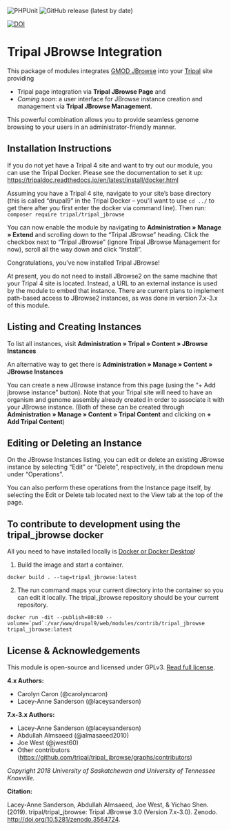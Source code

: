 ![PHPUnit](https://github.com/tripal/tripal_jbrowse/workflows/PHPUnit/badge.svg)
![GitHub release (latest by date)](https://img.shields.io/github/v/release/tripal/tripal_jbrowse)

[![DOI](https://zenodo.org/badge/44405693.svg)](https://zenodo.org/badge/latestdoi/44405693)

# Tripal JBrowse Integration

This package of modules integrates [GMOD JBrowse](https://jbrowse.org/) into your [Tripal](http://tripal.info/) site providing
 - Tripal page integration via **Tripal JBrowse Page** and
 - *Coming soon*: a user interface for JBrowse instance creation and management via **Tripal JBrowse Management**.

 This powerful combination allows you to provide seamless genome browsing to your users in an administrator-friendly manner.

## Installation Instructions
If you do not yet have a Tripal 4 site and want to try out our module, you can use the Tripal Docker. Please see the documentation to set it up: https://tripaldoc.readthedocs.io/en/latest/install/docker.html 

Assuming you have a Tripal 4 site, navigate to your site’s base directory (this is called “drupal9” in the Tripal Docker – you'll want to use `cd ../` to get there after you first enter the docker via command line). Then run: 
`composer require tripal/tripal_jbrowse` 

You can now enable the module by navigating to **Administration » Manage » Extend** and scrolling down to the “Tripal JBrowse” heading. Click the checkbox next to “Tripal JBrowse” (ignore Tripal JBrowse Management for now), scroll all the way down and click “Install”.

Congratulations, you’ve now installed Tripal JBrowse! 

At present, you do not need to install JBrowse2 on the same machine that your Tripal 4 site is located. Instead, a URL to an external instance is used by the module to embed that instance. There are current plans to implement path-based access to JBrowse2 instances, as was done in version 7.x-3.x of this module. 

## Listing and Creating Instances 

To list all instances, visit **Administration » Tripal » Content » JBrowse Instances**

An alternative way to get there is **Administration » Manage » Content » JBrowse Instances** 

You can create a new JBrowse instance from this page (using the “+ Add jbrowse instance” button). Note that your Tripal site will need to have an organism and genome assembly already created in order to associate it with your JBrowse instance. (Both of these can be created through **Administration » Manage » Content » Tripal Content** and clicking on **+ Add Tripal Content**)

## Editing or Deleting an Instance 

On the JBrowse Instances listing, you can edit or delete an existing JBrowse instance by selecting “Edit” or “Delete”, respectively, in the dropdown menu under “Operations”.  

You can also perform these operations from the Instance page itself, by selecting the Edit or Delete tab located next to the View tab at the top of the page.

## To contribute to development using the tripal_jbrowse docker
All you need to have installed locally is [Docker or Docker Desktop](https://docs.docker.com/get-docker)!

1. Build the image and start a container.
```
docker build . --tag=tripal_jbrowse:latest
```
2. The run command maps your current directory into the container so you can edit it locally. The tripal_jbrowse repository should be your current repository.
```
docker run -dit --publish=80:80 --volume=`pwd`:/var/www/drupal9/web/modules/contrib/tripal_jbrowse tripal_jbrowse:latest
```

## License & Acknowledgements

This module is open-source and licensed under GPLv3. [Read full license](LICENSE.txt).

**4.x Authors:**
- Carolyn Caron (@carolyncaron)
- Lacey-Anne Sanderson (@laceysanderson)

**7.x-3.x Authors:**

- Lacey-Anne Sanderson (@laceysanderson)
- Abdullah Almsaeed (@almasaeed2010)
- Joe West (@jwest60)
- Other contributors (https://github.com/tripal/tripal_jbrowse/graphs/contributors)

*Copyright 2018 University of Saskatchewan and University of Tennessee Knoxville.*

**Citation:**

Lacey-Anne Sanderson, Abdullah Almsaeed, Joe West, & Yichao Shen. (2019). tripal/tripal_jbrowse: Tripal JBrowse 3.0 (Version 7.x-3.0). Zenodo. http://doi.org/10.5281/zenodo.3564724.
